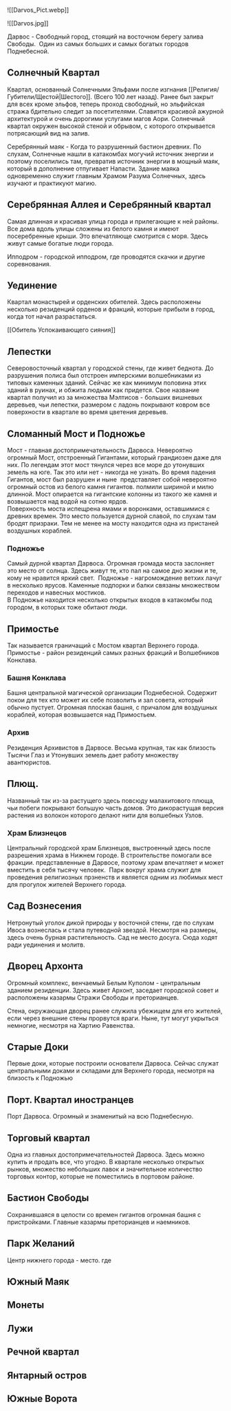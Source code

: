
![[Darvos_Pict.webp]]

![[Darvos.jpg]]

Дарвос - Свободный город, стоящий на восточном берегу залива Свободы.  Один из самых больших и самых богатых городов Поднебесной.

## Солнечный Квартал

Квартал, основанный Солнечными Эльфами после изгнания [[Религия/Губители/Щестой|Шестого]]. (Всего 100 лет назад). Ранее был закрыт для всех кроме эльфов, теперь проход свободный, но эльфийская стража бдительно следит за посетителями. Славится красивой ажурной архитектурой и очень дорогими услугами магов Аори. Солнечный квартал окружен высокой стеной и обрывом, с которого открывается потрясающий вид на залив. 

Серебрянный маяк - Когда то разрушенный бастион древних. По слухам, Солнечные нашли в катакомбах могучий источник энергии и поэтому поселились там, превратив источник энергии в мощный маяк, который в дополнение отпугивает Напасти. Здание маяка одновременно служит главным Храмом Разума Солнечных, здесь изучают и практикуют магию.  

## Серебрянная Аллея и Серебрянный квартал

Самая длинная и красивая улица города и прилегающие к ней районы. Все дома вдоль улицы сложены из белого камня и имеют посеребренные крыши. Это впечатляюще смотрится с моря. Здесь живут самые богатые люди города. 

Ипподром - городской ипподром, где проводятся скачки и другие соревнования. 

## Уединение

Квартал монастырей и орденских обителей. Здесь расположены несколько резиденций орденов и фракций, которые прибыли в город, когда тот начал разрастаться. 

[[Обитель Успокаивающего сияния]]

## Лепестки

Северовосточный квартал у городской стены, где живет беднота. До разрушения полиса был отстроен имперскими волшебниками из типовых каменных зданий. Сейчас же как минимум половина этих зданий в руинах, и обжита людьми как придется. Свое название квартал получил из за множества Мэлтисов - больших вишневых деревьев, чьи лепестки, размером с ладонь покрывают ковром все поверхности в квартале во время цветения деревьев. 

## Сломанный Мост и Подножье

Мост - главная достопримечательность Дарвоса. Невероятно огромный Мост, отстроенный Гигантами, который грандиозен даже для них. По легендам этот мост тянулся через все море до утонувших земель на юге. Так это или нет - никогда не узнать. Во время падения Гигантов, мост был разрушен и ныне  представляет собой невероятно огромный остов из белого камня гигантов. полмили шириной и милю длинной. Мост опирается на гигантские колонны из такого же камня и возвышается над водой на сотню ярдов.  
Поверхность моста испещрена ямами и воронками, оставшимися с древних времен. Это место пользуется дурной славой, по слухам там бродят призраки. Тем не менее на мосту находится одна из пристаней воздушных кораблей.

### Подножье

Самый дурной квартал Дарвоса. Огромная громада моста заслоняет это место от солнца. Здесь живут те, кто пал на самое дно жизни и те, кому не нравится яркий свет.  Подножье - нагромождение ветхих лачуг в несколько ярусов. Каменные подпорки и балки связаны множеством переходов и навесных мостиков.  
В Подножье находится несколько открытых входов в катакомбы под городом, в которых тоже обитают люди. 

## Примостье

Так называется граничащий с Мостом квартал Верхнего города. Примостье - район резиденций самых разных фракций и Волшебников Конклава.

### Башня Конклава

Башня центральной магической организации Поднебесной. Содержит покои для тех кто может их себе позволить и зал совета, который обычно пустует. Огромная плоская башня, с причалом для воздушных кораблей, которая возвышается над Примостьем. 

### Архив

Резиденция Архивистов в Дарвосе. Весьма крупная, так как близость Тысячи Глаз и Утонувших земель дает работу множеству авантюристов. 

## Плющ.

Названный так из-за растущего здесь повсюду малахитового плюща, чьи побеги покрывают большую часть домов. Это дикорастущая версия растения из волокон которого делают нити для волшебных Узлов. 

### Храм Близнецов

Центральный городской храм Близнецов, выстроенный здесь после разрешения храма в Нижнем городе. В строительстве помогали все фракции. представленные в Дарвосе, поэтому храм впечатляет и может вместить в себя тысячу человек.  Парк вокруг храма служит для проведения религиозных прзненств и является одним из любимых мест для прогулок жителей Верхнего города. 

## Сад Вознесения

Нетронутый уголок дикой природы у восточной стены, где по слухам Ивоса вознеслась и стала путеводной звездой. Несмотря на размеры, здесь очень бурная растительность. Сад не место досуга. Сюда ходят ради уединения и молитв.   

## Дворец Архонта

Огромный комплекс, венчаемый Белым Куполом - центральным зданием резиденции. Здесь живет Архонт, заседает городской совет и расположены казармы Стражи Свободы и преторианцев. 

Стена, окружающая дворец ранее служила убежищем для его жителей, если через внешние стены прорвутся враги. Ныне, тут могут укрыться немногие, несмотря на Хартию Равенства.

## Старые Доки

Первые доки, которые построили основатели Дарвоса. Сейчас служат центральными доками и складами для Верхнего города, несмотря на близость к Подножью

## Порт. Квартал иностранцев

Порт Дарвоса. Огромный и знаменитый на всю Поднебесную. 

## Торговый квартал

Одна из главных достопримечательностей Дарвоса. Здесь можно купить и продать все, что угодно. В квартале несколько открытых рынков, множество небольших лавок и значительное количество торговых контор, которые не поместились в портовом районе. 

## Бастион Свободы

Сохранившаяся в целости со времен гигантов огромная башня с пристройками. Главные казармы преторианцев и наемников. 

## Парк Желаний

Центр нижнего города - место. где 

## Южный Маяк

## Монеты

## Лужи

## Речной квартал

## Янтарный остров

## Южные Ворота